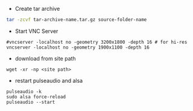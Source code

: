 - Create tar archive
```bash
tar -zcvf tar-archive-name.tar.gz source-folder-name
```

- Start VNC Server
```
#vncserver -localhost no -geometry 3200x1800 -depth 16 # for hi-res
vncserver -localhost no -geometry 1900x1100 -depth 16
```

- download from site path 
```
wget -xr -np <site path>
```
  
- restart pulseaudio and alsa
```
pulseaudio -k
sudo alsa force-reload
pulseaudio --start
```
